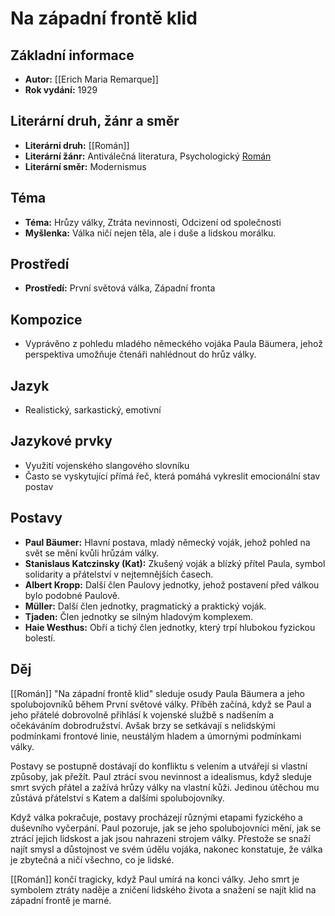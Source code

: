 # Na západní frontě klid

## Základní informace

- **Autor:** [[Erich Maria Remarque]]
- **Rok vydání:** 1929

## Literární druh, žánr a směr 

- **Literární druh:** [[Román]]
- **Literární žánr:** Antiválečná literatura, Psychologický [Román](Román.md)
- **Literární směr:** Modernismus

## Téma 

- **Téma:** Hrůzy války, Ztráta nevinnosti, Odcizení od společnosti
- **Myšlenka:** Válka ničí nejen těla, ale i duše a lidskou morálku.

## Prostředí 

- **Prostředí:** První světová válka, Západní fronta

## Kompozice 

- Vyprávěno z pohledu mladého německého vojáka Paula Bäumera, jehož perspektiva umožňuje čtenáři nahlédnout do hrůz války.

## Jazyk 

- Realistický, sarkastický, emotivní

## Jazykové prvky 

- Využití vojenského slangového slovníku
- Často se vyskytující přímá řeč, která pomáhá vykreslit emocionální stav postav

## Postavy 

- **Paul Bäumer:** Hlavní postava, mladý německý voják, jehož pohled na svět se mění kvůli hrůzám války.
- **Stanislaus Katczinsky (Kat):** Zkušený voják a blízký přítel Paula, symbol solidarity a přátelství v nejtemnějších časech.
- **Albert Kropp:** Další člen Paulovy jednotky, jehož postavení před válkou bylo podobné Paulově.
- **Müller:** Další člen jednotky, pragmatický a praktický voják.
- **Tjaden:** Člen jednotky se silným hladovým komplexem.
- **Haie Westhus:** Obří a tichý člen jednotky, který trpí hlubokou fyzickou bolestí.

## Děj

[[Román]] "Na západní frontě klid" sleduje osudy Paula Bäumera a jeho spolubojovníků během První světové války. Příběh začíná, když se Paul a jeho přátelé dobrovolně přihlásí k vojenské službě s nadšením a očekáváním dobrodružství. Avšak brzy se setkávají s nelidskými podmínkami frontové linie, neustálým hladem a úmornými podmínkami války.

Postavy se postupně dostávají do konfliktu s velením a utvářejí si vlastní způsoby, jak přežít. Paul ztrácí svou nevinnost a idealismus, když sleduje smrt svých přátel a zažívá hrůzy války na vlastní kůži. Jedinou útěchou mu zůstává přátelství s Katem a dalšími spolubojovníky.

Když válka pokračuje, postavy procházejí různými etapami fyzického a duševního vyčerpání. Paul pozoruje, jak se jeho spolubojovníci mění, jak se ztrácí jejich lidskost a jak jsou nahrazeni strojem války. Přestože se snaží najít smysl a důstojnost ve svém údělu vojáka, nakonec konstatuje, že válka je zbytečná a ničí všechno, co je lidské.

[[Román]] končí tragicky, když Paul umírá na konci války. Jeho smrt je symbolem ztráty naděje a zničení lidského života a snažení se najít klid na západní frontě je marné.